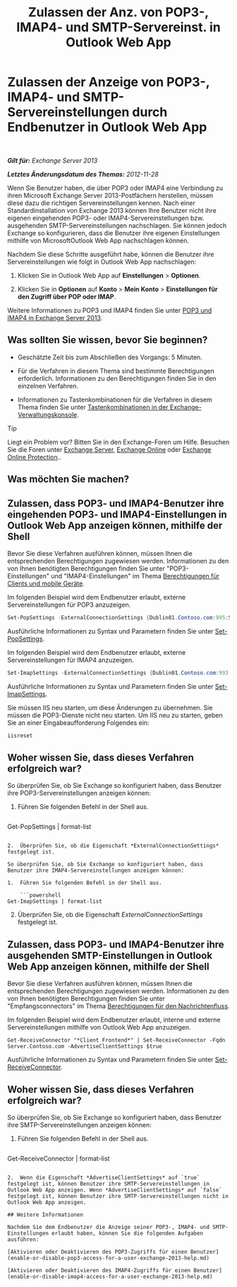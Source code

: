 ﻿---
title: 'Zulassen der Anz. von POP3-, IMAP4- und SMTP-Servereinst. in Outlook Web App'
TOCTitle: Zulassen der Anzeige von POP3-, IMAP4- und SMTP-Servereinstellungen durch Endbenutzer in Outlook Web App
ms:assetid: bd22bf7e-3bf7-45e6-8790-919b780166f6
ms:mtpsurl: https://technet.microsoft.com/de-de/library/Gg298947(v=EXCHG.150)
ms:contentKeyID: 50554899
ms.date: 04/24/2018
mtps_version: v=EXCHG.150
ms.translationtype: HT
---

# Zulassen der Anzeige von POP3-, IMAP4- und SMTP-Servereinstellungen durch Endbenutzer in Outlook Web App

 

_**Gilt für:** Exchange Server 2013_

_**Letztes Änderungsdatum des Themas:** 2012-11-28_

Wenn Sie Benutzer haben, die über POP3 oder IMAP4 eine Verbindung zu ihren Microsoft Exchange Server 2013-Postfächern herstellen, müssen diese dazu die richtigen Servereinstellungen kennen. Nach einer Standardinstallation von Exchange 2013 können Ihre Benutzer nicht ihre eigenen eingehenden POP3- oder IMAP4-Servereinstellungen bzw. ausgehenden SMTP-Servereinstellungen nachschlagen. Sie können jedoch Exchange so konfigurieren, dass die Benutzer ihre eigenen Einstellungen mithilfe von MicrosoftOutlook Web App nachschlagen können.

Nachdem Sie diese Schritte ausgeführt habe, können die Benutzer ihre Servereinstellungen wie folgt in Outlook Web App nachschlagen:

1.  Klicken Sie in Outlook Web App auf **Einstellungen** \> **Optionen**.

2.  Klicken Sie in **Optionen** auf **Konto** \> **Mein Konto** \> **Einstellungen für den Zugriff über POP oder IMAP**.

Weitere Informationen zu POP3 und IMAP4 finden Sie unter [POP3 und IMAP4 in Exchange Server 2013](pop3-and-imap4-in-exchange-server-2013-exchange-2013-help.md).

## Was sollten Sie wissen, bevor Sie beginnen?

  - Geschätzte Zeit bis zum Abschließen des Vorgangs: 5 Minuten.

  - Für die Verfahren in diesem Thema sind bestimmte Berechtigungen erforderlich. Informationen zu den Berechtigungen finden Sie in den einzelnen Verfahren.

  - Informationen zu Tastenkombinationen für die Verfahren in diesem Thema finden Sie unter [Tastenkombinationen in der Exchange-Verwaltungskonsole](keyboard-shortcuts-in-the-exchange-admin-center-exchange-online-protection-help.md).


> [!TIP]
> Liegt ein Problem vor? Bitten Sie in den Exchange-Foren um Hilfe. Besuchen Sie die Foren unter <A href="https://go.microsoft.com/fwlink/p/?linkid=60612">Exchange Server</A>, <A href="https://go.microsoft.com/fwlink/p/?linkid=267542">Exchange Online</A> oder <A href="https://go.microsoft.com/fwlink/p/?linkid=285351">Exchange Online Protection</A>..



## Was möchten Sie machen?

## Zulassen, dass POP3- und IMAP4-Benutzer ihre eingehenden POP3- und IMAP4-Einstellungen in Outlook Web App anzeigen können, mithilfe der Shell

Bevor Sie diese Verfahren ausführen können, müssen Ihnen die entsprechenden Berechtigungen zugewiesen werden. Informationen zu den von Ihnen benötigten Berechtigungen finden Sie unter "POP3-Einstellungen" und "IMAP4-Einstellungen" im Thema [Berechtigungen für Clients und mobile Geräte](clients-and-mobile-devices-permissions-exchange-2013-help.md).

Im folgenden Beispiel wird dem Endbenutzer erlaubt, externe Servereinstellungen für POP3 anzuzeigen.

```powershell
Set-PopSettings -ExternalConnectionSettings {Dublin01.Contoso.com:995:SSL}
```

Ausführliche Informationen zu Syntax und Parametern finden Sie unter [Set-PopSettings](https://technet.microsoft.com/de-de/library/aa997154\(v=exchg.150\)).

Im folgenden Beispiel wird dem Endbenutzer erlaubt, externe Servereinstellungen für IMAP4 anzuzeigen.

```powershell
Set-ImapSettings -ExternalConnectionSettings {Dublin01.Contoso.com:993:SSL}
```

Ausführliche Informationen zu Syntax und Parametern finden Sie unter [Set-ImapSettings](https://technet.microsoft.com/de-de/library/aa998252\(v=exchg.150\)).

Sie müssen IIS neu starten, um diese Änderungen zu übernehmen. Sie müssen die POP3-Dienste nicht neu starten. Um IIS neu zu starten, geben Sie an einer Eingabeaufforderung Folgendes ein:

```powershell
iisreset
```

## Woher wissen Sie, dass dieses Verfahren erfolgreich war?

So überprüfen Sie, ob Sie Exchange so konfiguriert haben, dass Benutzer ihre POP3-Servereinstellungen anzeigen können:

1.  Führen Sie folgenden Befehl in der Shell aus.
    
    ```powershell
Get-PopSettings | format-list
```

2.  Überprüfen Sie, ob die Eigenschaft *ExternalConnectionSettings* festgelegt ist.

So überprüfen Sie, ob Sie Exchange so konfiguriert haben, dass Benutzer ihre IMAP4-Servereinstellungen anzeigen können:

1.  Führen Sie folgenden Befehl in der Shell aus.
    
    ```powershell
Get-ImapSettings | format-list
```

2.  Überprüfen Sie, ob die Eigenschaft *ExternalConnectionSettings* festgelegt ist.

## Zulassen, dass POP3- und IMAP4-Benutzer ihre ausgehenden SMTP-Einstellungen in Outlook Web App anzeigen können, mithilfe der Shell

Bevor Sie diese Verfahren ausführen können, müssen Ihnen die entsprechenden Berechtigungen zugewiesen werden. Informationen zu den von Ihnen benötigten Berechtigungen finden Sie unter "Empfangsconnectors" im Thema [Berechtigungen für den Nachrichtenfluss](mail-flow-permissions-exchange-2013-help.md).

Im folgenden Beispiel wird dem Endbenutzer erlaubt, interne und externe Servereinstellungen mithilfe von Outlook Web App anzuzeigen.

    Get-ReceiveConnector "*Client Frontend*" | Set-ReceiveConnector -Fqdn Server.Contoso.com -AdvertiseClientSettings $true 

Ausführliche Informationen zu Syntax und Parametern finden Sie unter [Set-ReceiveConnector](https://technet.microsoft.com/de-de/library/bb125140\(v=exchg.150\)).

## Woher wissen Sie, dass dieses Verfahren erfolgreich war?

So überprüfen Sie, ob Sie Exchange so konfiguriert haben, dass Benutzer ihre SMTP-Servereinstellungen anzeigen können:

1.  Führen Sie folgenden Befehl in der Shell aus.
    
    ```powershell
Get-ReceiveConnector | format-list
```

2.  Wenn die Eigenschaft *AdvertiseClientSettings* auf `true` festgelegt ist, können Benutzer ihre SMTP-Servereinstellungen in Outlook Web App anzeigen. Wenn *AdvertiseClientSettings* auf `false` festgelegt ist, können Benutzer ihre SMTP-Servereinstellungen nicht in Outlook Web App anzeigen.

## Weitere Informationen

Nachdem Sie dem Endbenutzer die Anzeige seiner POP3-, IMAP4- und SMTP-Einstellungen erlaubt haben, können Sie die folgenden Aufgaben ausführen:

[Aktivieren oder Deaktivieren des POP3-Zugriffs für einen Benutzer](enable-or-disable-pop3-access-for-a-user-exchange-2013-help.md)

[Aktivieren oder Deaktivieren des IMAP4-Zugriffs für einen Benutzer](enable-or-disable-imap4-access-for-a-user-exchange-2013-help.md)

